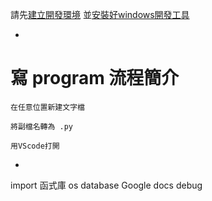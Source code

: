 
請先[建立開發環境](./1%20建立開發環境.md)
並[安裝好windows開發工具](./2%20windows開發工具下載安裝.md)

-

# 寫 program 流程簡介

    在任意位置新建文字檔
    
    將副檔名轉為 .py
    
    用VScode打開

-

import 函式庫
    os
    database
    Google docs
debug
